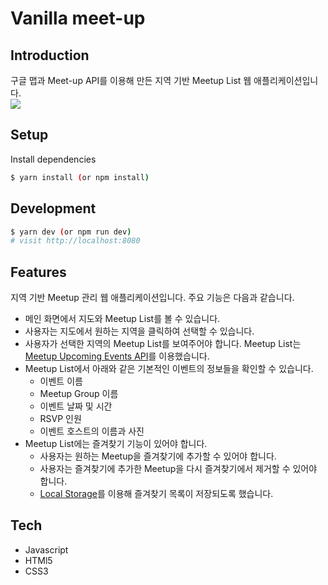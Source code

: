 # Vanilla meet-up

## Introduction
구글 맵과 Meet-up API를 이용해 만든 지역 기반 Meetup List 웹 애플리케이션입니다.
<br>
![](vanilla-meetup.gif)

## Setup

Install dependencies

```sh
$ yarn install (or npm install)
```

## Development

```sh
$ yarn dev (or npm run dev)
# visit http://localhost:8080
```

## Features
지역 기반 Meetup 관리 웹 애플리케이션입니다. 주요 기능은 다음과 같습니다.

- 메인 화면에서 지도와 Meetup List를 볼 수 있습니다.
- 사용자는 지도에서 원하는 지역을 클릭하여 선택할 수 있습니다.
- 사용자가 선택한 지역의 Meetup List를 보여주어야 합니다. Meetup List는 [Meetup Upcoming Events API](https://www.meetup.com/meetup_api/docs/find/upcoming_events/)를 이용했습니다.
- Meetup List에서 아래와 같은 기본적인 이벤트의 정보들을 확인할 수 있습니다.
  - 이벤트 이름
  - Meetup Group 이름
  - 이벤트 날짜 및 시간
  - RSVP 인원
  - 이벤트 호스트의 이름과 사진
- Meetup List에는 즐겨찾기 기능이 있어야 합니다.
  - 사용자는 원하는 Meetup을 즐겨찾기에 추가할 수 있어야 합니다.
  - 사용자는 즐겨찾기에 추가한 Meetup을 다시 즐겨찾기에서 제거할 수 있어야 합니다.
  - [Local Storage](https://developer.mozilla.org/en-US/docs/Web/API/Window/localStorage)를 이용해 즐겨찾기 목록이 저장되도록 했습니다.

## Tech
- Javascript
- HTMl5
- CSS3
